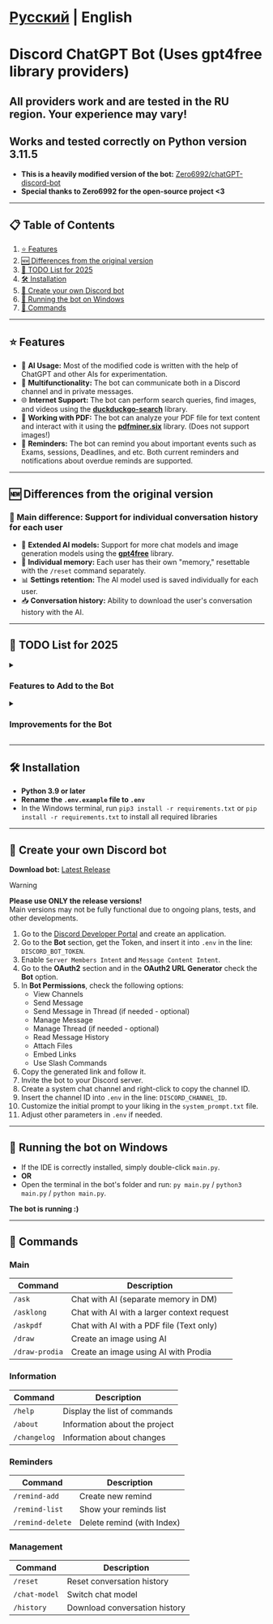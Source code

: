 # [Русский](README.md) | English

# Discord ChatGPT Bot (Uses gpt4free library providers)

## All providers work and are tested in the RU region. Your experience may vary!
## Works and tested correctly on Python version 3.11.5

* **This is a heavily modified version of the bot:** [Zero6992/chatGPT-discord-bot](https://github.com/Zero6992/chatGPT-discord-bot)
* **Special thanks to Zero6992 for the open-source project <3**

---

## 📋 Table of Contents

1. [⭐️ Features](#%EF%B8%8F-features)
2. [🆕 Differences from the original version](#-differences-from-the-original-version)
3. [🚧 TODO List for 2025](#-todo-list-for-2025)
3. [🛠️ Installation](#%EF%B8%8F-installation)
4. [🔨 Create your own Discord bot](#-create-your-own-discord-bot)
5. [🚀 Running the bot on Windows](#-running-the-bot-on-windows)
6. [📝 Commands](#-commands)

---

## ⭐️ Features

* 🧠 **AI Usage:** Most of the modified code is written with the help of ChatGPT and other AIs for experimentation.
* 💬 **Multifunctionality:** The bot can communicate both in a Discord channel and in private messages.
* 🌐 **Internet Support:** The bot can perform search queries, find images, and videos using the **[duckduckgo-search](https://github.com/deedy5/duckduckgo_search)** library.
* 📝 **Working with PDF:** The bot can analyze your PDF file for text content and interact with it using the **[pdfminer.six](https://github.com/pdfminer/pdfminer.six)** library. (Does not support images!)
* 🔔 **Reminders:** The bot can remind you about important events such as Exams, sessions, Deadlines, and etc. Both current reminders and notifications about overdue reminds are supported.

---

## 🆕 Differences from the original version

### 🔹 Main difference: Support for individual conversation history for each user

* 🧠 **Extended AI models:** Support for more chat models and image generation models using the **[gpt4free](https://github.com/xtekky/gpt4free)** library.
* 💾 **Individual memory:** Each user has their own "memory," resettable with the `/reset` command separately.
* 📊 **Settings retention:** The AI model used is saved individually for each user.
* 📥 **Conversation history:** Ability to download the user's conversation history with the AI.

---

## 🚧 TODO List for 2025

<details>
   <summary>
   
   ### Features to Add to the Bot

   </summary>
   
- **Mention Support**: Enable users to interact with the bot using mentions (e.g., "@BotName hi") for more personalized responses.
- **Streaming Message Support**: Implement a Discord edit function for streaming messages, ensuring proper chunk splitting.
	> - Introduce a `/settings` command for users to customize their parameters.
	> - Enforce a minimum delay of 1 second between messages to prevent spam.
- **Vision Model Integration**: Incorporate support for vision models to enhance functionality.
- **Agent Support**: Add capabilities for agents, similar to Blackbox agents.
- **Localization**: Localize all code to improve accessibility for users in different regions.
- **Google Search Integration**: Integrate Google Search Engine support for enhanced information retrieval.
- **WolframAlpha Integration**: Add support for the WolframAlpha Engine to provide computational knowledge.
- **DeepL Integration**: Incorporate the DeepL Engine for advanced translation capabilities.
- **Enhanced Discord UI**: Improve the user interface with features like Ember messages and interactive buttons (e.g., "Regenerate").
- **Database Integration**: Utilize MySQL/NoSQL or another database to store user messages based on configuration settings.
- **User  Memory**: Implement permanent memory for each user to save custom instructions and preferences.
- **New Services and Products**: Explore integration of additional services and products to expand functionality.
  
</details>

<details>
   <summary>
   
   ### Improvements for the Bot

   </summary>
   
- **Message Splitting Enhancement**: Refine the `utils/message_split` function to ensure accurate code highlighting. After splitting code into chunks, the appropriate language markers (e.g., ```cpp) should be applied.

    > **Example User Prompt**: C++ Snake Game
    > 
    > **Bot Response**: 
   > - **1st Chunk**:  
   >    ^^^cpp  
   >          Code for Snake game here, part 1  
	>    ^^^# End of chunk 1  
	> 	
   > - **2nd Chunk**:  
   >    ^^^ # Missing cpp marking on start of chunk 2!  
	> 		   Code for Snake game here, part 2  
	>    ^^^  
		
- **Streaming Message Optimization**: Further optimize the `utils/message_split` function for improved performance in streaming messages.
- **Multiple Image Generation**: Support the generation of up to 4 images for `/draw` commands.
- **Enhanced Web Search**: Improve web search capabilities for images and videos. Transform user messages to enhance search accuracy and implement language detection for optimal results.
		
   > **Example User Request**: "I want to learn basic C++" (with request_type = videos)
	> 	
   > - **Current Implementation**:
	> 		- Sends YouTube video with: "I want to learn basic C++"
	> 		- Provides incorrect links.
	> 	
   > - **Desired Implementation**:
	> 		- Transform user message for accurate search.
	> 		- Send YouTube video after conversion: "C++ beginners" (or "C++ basics").
	> 		- Provide correct links to the user.

- **Code Optimization**: Reorganize and optimize the codebase for better performance and maintainability.
- **Security and Stability Enhancements**: Strengthen security measures and improve overall stability.
- **README Enhancement**: Improve the clarity and comprehensiveness of the README documentation.
- **Documentation for Code**: Add detailed documentation for all code components to facilitate understanding and usage.
- **Log Improvements**: Enhance logging mechanisms for better tracking and debugging.

</details>

---

## 🛠️ Installation

* **Python 3.9 or later**
* **Rename the `.env.example` file to `.env`**
* In the Windows terminal, run `pip3 install -r requirements.txt` or `pip install -r requirements.txt` to install all required libraries

---

## 🔨 Create your own Discord bot

**Download bot:** [Latest Release](https://github.com/TheFirstNoob/Discord-ChatGPT/releases)  
> [!WARNING]
> **Please use ONLY the release versions!**  
> Main versions may not be fully functional due to ongoing plans, tests, and other developments.  

1. Go to the [Discord Developer Portal](https://discord.com/developers/applications) and create an application.
2. Go to the **Bot** section, get the Token, and insert it into `.env` in the line: `DISCORD_BOT_TOKEN`.
3. Enable `Server Members Intent` and `Message Content Intent`.
4. Go to the **OAuth2** section and in the **OAuth2 URL Generator** check the **Bot** option.
5. In **Bot Permissions**, check the following options:
   - View Channels
   - Send Message
   - Send Message in Thread (if needed - optional)
   - Manage Message
   - Manage Thread (if needed - optional)
   - Read Message History
   - Attach Files
   - Embed Links
   - Use Slash Commands
6. Copy the generated link and follow it.
7. Invite the bot to your Discord server.
8. Create a system chat channel and right-click to copy the channel ID.
9. Insert the channel ID into `.env` in the line: `DISCORD_CHANNEL_ID`.
10. Customize the initial prompt to your liking in the `system_prompt.txt` file.
11. Adjust other parameters in `.env` if needed.

---

## 🚀 Running the bot on Windows

* If the IDE is correctly installed, simply double-click `main.py`.
* **OR**
* Open the terminal in the bot's folder and run: `py main.py` / `python3 main.py` / `python main.py`.

**The bot is running :)**

---

## 📝 Commands

### Main
| Command           | Description                                  |
|-------------------|----------------------------------------------|
| `/ask`            | Chat with AI (separate memory in DM)         |
| `/asklong`        | Chat with AI with a larger context request   |
| `/askpdf`         | Chat with AI with a PDF file (Text only)     |
| `/draw`           | Create an image using AI                     |
| `/draw-prodia`    | Create an image using AI with Prodia         |

### Information
| Command        | Description                                  |
|----------------|----------------------------------------------|
| `/help`        | Display the list of commands                 |
| `/about `      | Information about the project                |
| `/changelog`   | Information about changes                    |

### Reminders
| Command           | Description                |
|-------------------|----------------------------|
| `/remind-add`     | Create new remind          |
| `/remind-list`    | Show your reminds list     |
| `/remind-delete`  | Delete remind (with Index) |

### Management
| Command        			| Description                                  	|
|---------------------------|-----------------------------------------------|
| `/reset`       			| Reset conversation history                 	|
| `/chat-model` 			| Switch chat model                          	|
| `/history`     			| Download conversation history              	|
